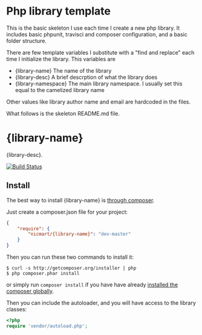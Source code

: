 # Php library template

This is the basic skeleton I use each time I create a new php library. It includes basic phpunit, travisci and composer configuration,
and a basic folder structure.

There are few template variables I substitute with a "find and replace" each time I initialize the library. This variables are
- {library-name} The name of the library
- {library-desc} A brief descrption of what the library does
- {library-namespace} The main library namespace. I usually set this equal to the camelized library name

Other values like library author name and email are hardcoded in the files.

What follows is the skeleton README.md file.

# {library-name}

{library-desc}.

[![Build Status](https://secure.travis-ci.org/nicmart/{library-name}.png?branch=master)](http://travis-ci.org/nicmart/GetLocalization)

## Install

The best way to install {library-name} is [through composer](http://getcomposer.org).

Just create a composer.json file for your project:

```JSON
{
    "require": {
        "nicmart/{library-name}": "dev-master"
    }
}
```

Then you can run these two commands to install it:

    $ curl -s http://getcomposer.org/installer | php
    $ php composer.phar install

or simply run `composer install` if you have have already [installed the composer globally](http://getcomposer.org/doc/00-intro.md#globally).

Then you can include the autoloader, and you will have access to the library classes:

```php
<?php
require 'vendor/autoload.php';
```